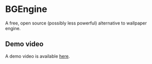 # BGEngine
A free, open source (possibly less powerful) alternative to wallpaper engine.

## Demo video
A demo video is available [here](https://www.youtube.com/watch?v=A9p7EMPA8do).

